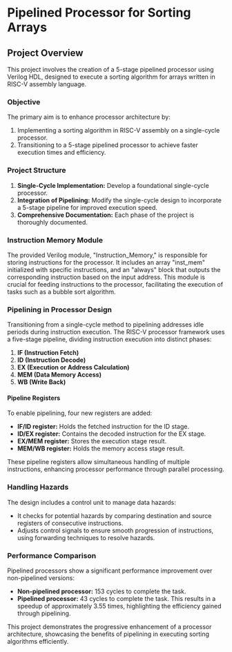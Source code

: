 # Pipelined Processor for Sorting Arrays

## Project Overview
This project involves the creation of a 5-stage pipelined processor using Verilog HDL, designed to execute a sorting algorithm for arrays written in RISC-V assembly language.

### Objective
The primary aim is to enhance processor architecture by:
1. Implementing a sorting algorithm in RISC-V assembly on a single-cycle processor.
2. Transitioning to a 5-stage pipelined processor to achieve faster execution times and efficiency.

### Project Structure
1. **Single-Cycle Implementation:** Develop a foundational single-cycle processor.
2. **Integration of Pipelining:** Modify the single-cycle design to incorporate a 5-stage pipeline for improved execution speed.
3. **Comprehensive Documentation:** Each phase of the project is thoroughly documented.

### Instruction Memory Module
The provided Verilog module, "Instruction_Memory," is responsible for storing instructions for the processor. It includes an array "inst_mem" initialized with specific instructions, and an "always" block that outputs the corresponding instruction based on the input address. This module is crucial for feeding instructions to the processor, facilitating the execution of tasks such as a bubble sort algorithm.

### Pipelining in Processor Design
Transitioning from a single-cycle method to pipelining addresses idle periods during instruction execution. The RISC-V processor framework uses a five-stage pipeline, dividing instruction execution into distinct phases:

1. **IF (Instruction Fetch)**
2. **ID (Instruction Decode)**
3. **EX (Execution or Address Calculation)**
4. **MEM (Data Memory Access)**
5. **WB (Write Back)**

#### Pipeline Registers
To enable pipelining, four new registers are added:
- **IF/ID register:** Holds the fetched instruction for the ID stage.
- **ID/EX register:** Contains the decoded instruction for the EX stage.
- **EX/MEM register:** Stores the execution stage result.
- **MEM/WB register:** Holds the memory access stage result.

These pipeline registers allow simultaneous handling of multiple instructions, enhancing processor performance through parallel processing.

### Handling Hazards
The design includes a control unit to manage data hazards:
- It checks for potential hazards by comparing destination and source registers of consecutive instructions.
- Adjusts control signals to ensure smooth progression of instructions, using forwarding techniques to resolve hazards.

### Performance Comparison
Pipelined processors show a significant performance improvement over non-pipelined versions:
- **Non-pipelined processor:** 153 cycles to complete the task.
- **Pipelined processor:** 43 cycles to complete the task.
This results in a speedup of approximately 3.55 times, highlighting the efficiency gained through pipelining.

This project demonstrates the progressive enhancement of a processor architecture, showcasing the benefits of pipelining in executing sorting algorithms efficiently.

